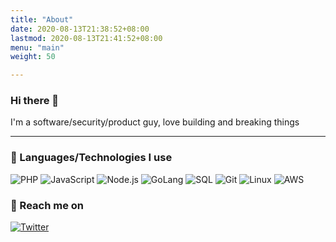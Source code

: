 ```yaml
---
title: "About"
date: 2020-08-13T21:38:52+08:00
lastmod: 2020-08-13T21:41:52+08:00
menu: "main"
weight: 50

---
```


### Hi there 👋
I'm a software/security/product guy, love building and breaking things

-----
### 🔭 Languages/Technologies I use

![PHP](https://img.shields.io/badge/-PHP-000000?style=flat&logo=php)
![JavaScript](https://img.shields.io/badge/-JavaScript-000000?style=flat&logo=javascript)
![Node.js](https://img.shields.io/badge/-Node.js-222222?style=flat&logo=node.js&logoColor=339933)
![GoLang](https://img.shields.io/badge/-GO-000000?style=flat&logo=go)
![SQL](https://img.shields.io/badge/-SQL-000000?style=flat&logo=postgresql)
![Git](https://img.shields.io/badge/-Git-222222?style=flat&logo=git&logoColor=F05032)
![Linux](https://img.shields.io/badge/-Linux-222222?style=flat&logo=linux&logoColor=FCC624)
![AWS](https://img.shields.io/badge/-AWS-222222?style=flat&logo=amazon-aws&logoColor=61DAFB)


### 💬 Reach me on 
[![Twitter](https://img.shields.io/badge/twitter--net_code-%231FA1F1?style=flat&logo=twitter&logoColor=white)](https://twitter.com/net_code)


